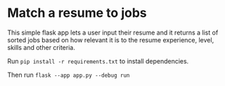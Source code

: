 # Match a resume to jobs
This simple flask app lets a user input their resume and it returns a list of sorted jobs based on how relevant it is to the resume experience, level, skills and other criteria.


Run `pip install -r requirements.txt` to install dependencies.


Then run `flask --app app.py --debug run`
